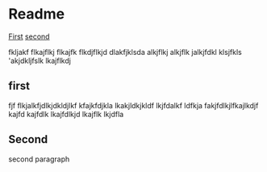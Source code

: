 # Readme 


[First](##first)
[second](##second)

fkljakf
flkajflkj
flkajfk
flkdjflkjd
dlakfjklsda
alkjflkj
alkjflk
jalkjfdkl
klsjfkls
'akjdkljfslk
lkajflkdj



## first

fjf flkjalkfjdlkjdkldjlkf 
kfajkfdjkla
lkakjldkjkldf
lkjfdalkf
ldfkja
fakjfdlkjlfkajlkdjf
kajfd
kajfdlk
lkajfdlkjd
lkajflk
lkjdfla

## Second

second paragraph